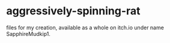 # aggressively-spinning-rat
files for my creation, available as a whole on itch.io under name SapphireMudkip1.
